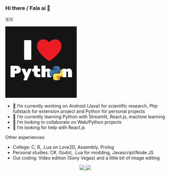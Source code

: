 ### Hi there / Fala aí 👋

🇧🇷

![Python image](python.png)

- 🔭 I’m currently working on Android (Java) for scientific research, Php fullstack for extension project and Python for personal projects
- 🌱 I’m currently learning Python with Streamlit, React.js, machine learning
- 👯 I’m looking to collaborate on Web/Python projects
- 🤔 I’m looking for help with React.js

Other experiences:

- College: C, R, .Lua on Love2D, Assembly, Prolog
- Personal studies: C#, Godot, .Lua for modding, Javascript/Node.JS
- Out coding: Video edition (Sony Vegas) and a little bit of image editing


<p align="center">
<a href="https://github.com/cavalcant3">
  <img height="180em" src="https://github-readme-stats-eight-theta.vercel.app/api?username=GuilhermeSenna3&show_icons=true&theme=algolia&include_all_commits=true&count_private=true"/>
  <img height="180em" src="https://github-readme-stats-eight-theta.vercel.app/api/top-langs/?username=GuilhermeSenna3&layout=compact&langs_count=8&theme=algolia"/>
</a>
</p>

